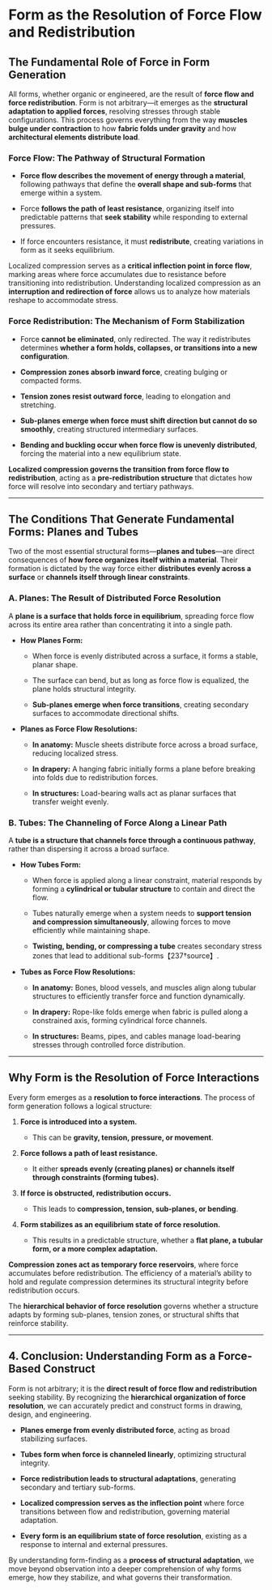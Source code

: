 # **Form as the Resolution of Force Flow and Redistribution**

## **The Fundamental Role of Force in Form Generation**

All forms, whether organic or engineered, are the result of **force flow and force redistribution**. Form is not arbitrary—it emerges as the **structural adaptation to applied forces**, resolving stresses through stable configurations. This process governs everything from the way **muscles bulge under contraction** to how **fabric folds under gravity** and how **architectural elements distribute load**.

### **Force Flow: The Pathway of Structural Formation**

- **Force flow describes the movement of energy through a material**, following pathways that define the **overall shape and sub-forms** that emerge within a system.
    
- Force **follows the path of least resistance**, organizing itself into predictable patterns that **seek stability** while responding to external pressures.
    
- If force encounters resistance, it must **redistribute**, creating variations in form as it seeks equilibrium.
    

Localized compression serves as a **critical inflection point in force flow**, marking areas where force accumulates due to resistance before transitioning into redistribution. Understanding localized compression as an **interruption and redirection of force** allows us to analyze how materials reshape to accommodate stress.

### **Force Redistribution: The Mechanism of Form Stabilization**

- Force **cannot be eliminated**, only redirected. The way it redistributes determines **whether a form holds, collapses, or transitions into a new configuration**.
    
- **Compression zones absorb inward force**, creating bulging or compacted forms.
    
- **Tension zones resist outward force**, leading to elongation and stretching.
    
- **Sub-planes emerge when force must shift direction but cannot do so smoothly**, creating structured intermediary surfaces.
    
- **Bending and buckling occur when force flow is unevenly distributed**, forcing the material into a new equilibrium state.
    

**Localized compression governs the transition from force flow to redistribution**, acting as a **pre-redistribution structure** that dictates how force will resolve into secondary and tertiary pathways.

---

## **The Conditions That Generate Fundamental Forms: Planes and Tubes**

Two of the most essential structural forms—**planes and tubes**—are direct consequences of **how force organizes itself within a material**. Their formation is dictated by the way force either **distributes evenly across a surface** or **channels itself through linear constraints**.

### **A. Planes: The Result of Distributed Force Resolution**

A **plane is a surface that holds force in equilibrium**, spreading force flow across its entire area rather than concentrating it into a single path.

- **How Planes Form:**
    
    - When force is evenly distributed across a surface, it forms a stable, planar shape.
        
    - The surface can bend, but as long as force flow is equalized, the plane holds structural integrity.
        
    - **Sub-planes emerge when force transitions**, creating secondary surfaces to accommodate directional shifts.
        
- **Planes as Force Flow Resolutions:**
    
    - **In anatomy:** Muscle sheets distribute force across a broad surface, reducing localized stress.
        
    - **In drapery:** A hanging fabric initially forms a plane before breaking into folds due to redistribution forces.
        
    - **In structures:** Load-bearing walls act as planar surfaces that transfer weight evenly.
        

### **B. Tubes: The Channeling of Force Along a Linear Path**

A **tube is a structure that channels force through a continuous pathway**, rather than dispersing it across a broad surface.

- **How Tubes Form:**
    
    - When force is applied along a linear constraint, material responds by forming a **cylindrical or tubular structure** to contain and direct the flow.
        
    - Tubes naturally emerge when a system needs to **support tension and compression simultaneously**, allowing forces to move efficiently while maintaining shape.
        
    - **Twisting, bending, or compressing a tube** creates secondary stress zones that lead to additional sub-forms【237†source】.
        
- **Tubes as Force Flow Resolutions:**
    
    - **In anatomy:** Bones, blood vessels, and muscles align along tubular structures to efficiently transfer force and function dynamically.
        
    - **In drapery:** Rope-like folds emerge when fabric is pulled along a constrained axis, forming cylindrical force channels.
        
    - **In structures:** Beams, pipes, and cables manage load-bearing stresses through controlled force distribution.
        

---

## **Why Form is the Resolution of Force Interactions**

Every form emerges as a **resolution to force interactions**. The process of form generation follows a logical structure:

1. **Force is introduced into a system.**
    
    - This can be **gravity, tension, pressure, or movement**.
        
2. **Force follows a path of least resistance.**
    
    - It either **spreads evenly (creating planes) or channels itself through constraints (forming tubes).**
        
3. **If force is obstructed, redistribution occurs.**
    
    - This leads to **compression, tension, sub-planes, or bending**.
        
4. **Form stabilizes as an equilibrium state of force resolution.**
    
    - This results in a predictable structure, whether a **flat plane, a tubular form, or a more complex adaptation.**
        

**Compression zones act as temporary force reservoirs**, where force accumulates before redistribution. The efficiency of a material’s ability to hold and regulate compression determines its structural integrity before redistribution occurs.

The **hierarchical behavior of force resolution** governs whether a structure adapts by forming sub-planes, tension zones, or structural shifts that reinforce stability.

---

## **4. Conclusion: Understanding Form as a Force-Based Construct**

Form is not arbitrary; it is the **direct result of force flow and redistribution** seeking stability. By recognizing the **hierarchical organization of force resolution**, we can accurately predict and construct forms in drawing, design, and engineering.

- **Planes emerge from evenly distributed force**, acting as broad stabilizing surfaces.
    
- **Tubes form when force is channeled linearly**, optimizing structural integrity.
    
- **Force redistribution leads to structural adaptations**, generating secondary and tertiary sub-forms.
    
- **Localized compression serves as the inflection point** where force transitions between flow and redistribution, governing material adaptation.
    
- **Every form is an equilibrium state of force resolution**, existing as a response to internal and external pressures.
    

By understanding form-finding as a **process of structural adaptation**, we move beyond observation into a deeper comprehension of why forms emerge, how they stabilize, and what governs their transformation.